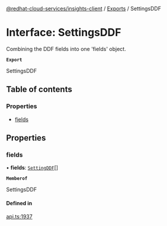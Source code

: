 [@redhat-cloud-services/insights-client](../README.md) / [Exports](../modules.md) / SettingsDDF

# Interface: SettingsDDF

Combining the DDF fields into one \'fields\' object.

**`Export`**

SettingsDDF

## Table of contents

### Properties

- [fields](SettingsDDF.md#fields)

## Properties

### fields

• **fields**: [`SettingDDF`](SettingDDF.md)[]

**`Memberof`**

SettingsDDF

#### Defined in

[api.ts:1937](https://github.com/RedHatInsights/javascript-clients/blob/main/packages/insights/api.ts#L1937)
